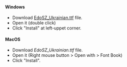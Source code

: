 #### Windows
- Download [EdoSZ_Ukrainian.ttf](https://github.com/6c31dd8a-5c50-407e-b8e2-0cf48fe1d825) file.
- Open it (double click)
- Click "Install" at left-uppet corner.

#### MacOS
- Download *EdoSZ_Ukrainian.ttf* file.
- Open it (Right mouse button > Open with > Font Book)
- Click "Install".
